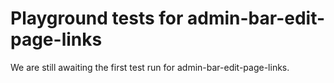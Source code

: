 # Playground tests for admin-bar-edit-page-links
We are still awaiting the first test run for admin-bar-edit-page-links.
